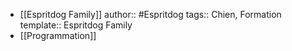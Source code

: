- [[Espritdog Family]] 
  author:: #Espritdog
  tags:: Chien, Formation
  template:: Espritdog Family
- [[Programmation]]